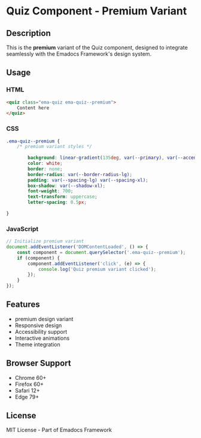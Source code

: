 # Quiz Component - Premium Variant

## Description
This is the **premium** variant of the Quiz component, designed to integrate seamlessly with the Emadocs Framework's design system.

## Usage

### HTML
```html
<quiz class="ema-quiz ema-quiz--premium">
    Content here
</quiz>
```

### CSS
```css
.ema-quiz--premium {
    /* premium variant styles */
    
        background: linear-gradient(135deg, var(--primary), var(--accent));
        color: white;
        border: none;
        border-radius: var(--border-radius-lg);
        padding: var(--spacing-lg) var(--spacing-xl);
        box-shadow: var(--shadow-xl);
        font-weight: 700;
        text-transform: uppercase;
        letter-spacing: 0.5px;
    
}
```

### JavaScript
```javascript
// Initialize premium variant
document.addEventListener('DOMContentLoaded', () => {
    const component = document.querySelector('.ema-quiz--premium');
    if (component) {
        component.addEventListener('click', (e) => {
            console.log('Quiz premium variant clicked');
        });
    }
});
```

## Features
- premium design variant
- Responsive design
- Accessibility support
- Interactive animations
- Theme integration

## Browser Support
- Chrome 60+
- Firefox 60+
- Safari 12+
- Edge 79+

## License
MIT License - Part of Emadocs Framework
